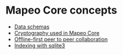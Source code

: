 # Mapeo Core concepts

- [Data schemas](data-schemas.md)
- [Cryptography used in Mapeo Core](crytography.md)
- [Offline-first peer to peer collaboration](p2p-collaboration.md)
- [Indexing with sqlite3](indexing.md)
